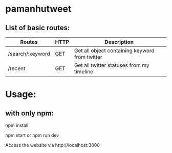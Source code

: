 # pamanhutweet

## List of basic routes:


| Routes | HTTP | Description |
| --------------- | ------------- | --------------------------- |
| /search/:keyword | GET | Get all object containing keyword from twitter |
| /recent  | GET | Get all twitter statuses from my timeline |


# Usage:

## with only npm:

npm install

npm start or npm run dev

Access the website via http://localhost:3000
